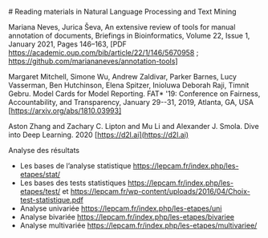 
# Reading materials in Natural Language Processing and Text Mining

Mariana Neves, Jurica Ševa, An extensive review of tools for manual annotation of documents, Briefings in Bioinformatics, Volume 22, Issue 1, January 2021, Pages 146–163, [PDF https://academic.oup.com/bib/article/22/1/146/5670958 ; https://github.com/mariananeves/annotation-tools]

Margaret Mitchell, Simone Wu, Andrew Zaldivar, Parker Barnes, Lucy Vasserman, Ben Hutchinson, Elena Spitzer, Inioluwa Deborah Raji, Timnit Gebru. Model Cards for Model Reporting. FAT* '19: Conference on Fairness, Accountability, and Transparency, January 29--31, 2019, Atlanta, GA, USA [https://arxiv.org/abs/1810.03993]

Aston Zhang and Zachary C. Lipton and Mu Li and Alexander J. Smola. Dive into Deep Learning. 2020 [https://d2l.ai](https://d2l.ai)

Analyse des résultats
* Les bases de l’analyse statistique https://lepcam.fr/index.php/les-etapes/stat/
* Les bases des tests statistiques https://lepcam.fr/index.php/les-etapes/test/ et https://lepcam.fr/wp-content/uploads/2016/04/Choix-test-statistique.pdf
* Analyse univariée https://lepcam.fr/index.php/les-etapes/uni
* Analyse bivariée https://lepcam.fr/index.php/les-etapes/bivariee
* Analyse multivariée https://lepcam.fr/index.php/les-etapes/multivariee/
